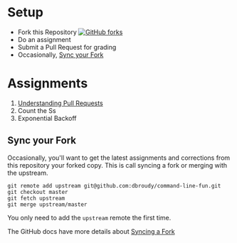 # Setup

* Fork this Repository [![GitHub forks](https://img.shields.io/github/forks/dbroudy/command-line-fun.svg?style=social&label=Fork&maxAge=2592000)](https://github.com/dbroudy/command-line-fun/fork)
* Do an assignment
* Submit a Pull Request for grading
* Occasionally, [Sync your Fork](#Sync-your-Fork)

# Assignments

1. [Understanding Pull Requests](understanding-pr)
1. Count the Ss
1. Exponential Backoff

## Sync your Fork
Occasionally, you'll want to get the latest assignments and corrections from this repository your forked copy. This is call syncing a fork or merging with the upstream.

```
git remote add upstream git@github.com:dbroudy/command-line-fun.git
git checkout master
git fetch upstream
git merge upstream/master
```

You only need to add the `upstream` remote the first time.

The GitHub docs have more details about [Syncing a Fork](https://docs.github.com/en/free-pro-team@latest/github/collaborating-with-issues-and-pull-requests/syncing-a-fork)